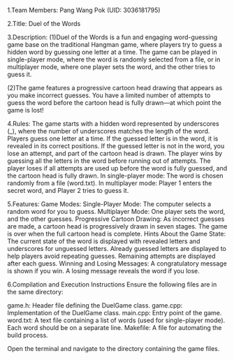1.Team Members:
Pang Wang Pok (UID: 3036181795)

2.Title:
Duel of the Words



3.Description:
(1)Duel of the Words is a fun and engaging word-guessing game base on the traditional Hangman game, where players try to guess a hidden word by guessing one letter at a time. The game can be played in single-player mode, where the word is randomly selected from a file, or in multiplayer mode, where one player sets the word, and the other tries to guess it.

(2)The game features a progressive cartoon head drawing that appears as you make incorrect guesses. You have a limited number of attempts to guess the word before the cartoon head is fully drawn—at which point the game is lost!


4.Rules:
The game starts with a hidden word represented by underscores (_), where the number of underscores matches the length of the word.
Players guess one letter at a time.
If the guessed letter is in the word, it is revealed in its correct positions.
If the guessed letter is not in the word, you lose an attempt, and part of the cartoon head is drawn.
The player wins by guessing all the letters in the word before running out of attempts.
The player loses if all attempts are used up before the word is fully guessed, and the cartoon head is fully drawn.
In single-player mode:
The word is chosen randomly from a file (word.txt).
In multiplayer mode:
Player 1 enters the secret word, and Player 2 tries to guess it.

5.Features:
Game Modes:
Single-Player Mode: The computer selects a random word for you to guess.
Multiplayer Mode: One player sets the word, and the other guesses.
Progressive Cartoon Drawing:
As incorrect guesses are made, a cartoon head is progressively drawn in seven stages. The game is over when the full cartoon head is complete.
Hints About the Game State:
The current state of the word is displayed with revealed letters and underscores for unguessed letters.
Already guessed letters are displayed to help players avoid repeating guesses.
Remaining attempts are displayed after each guess.
Winning and Losing Messages:
A congratulatory message is shown if you win.
A losing message reveals the word if you lose.


6.Compilation and Execution Instructions
Ensure the following files are in the same directory:

game.h: Header file defining the DuelGame class.
game.cpp: Implementation of the DuelGame class.
main.cpp: Entry point of the game.
word.txt: A text file containing a list of words (used for single-player mode). Each word should be on a separate line.
Makefile: A file for automating the build process.


Open the terminal and navigate to the directory containing the game files.
